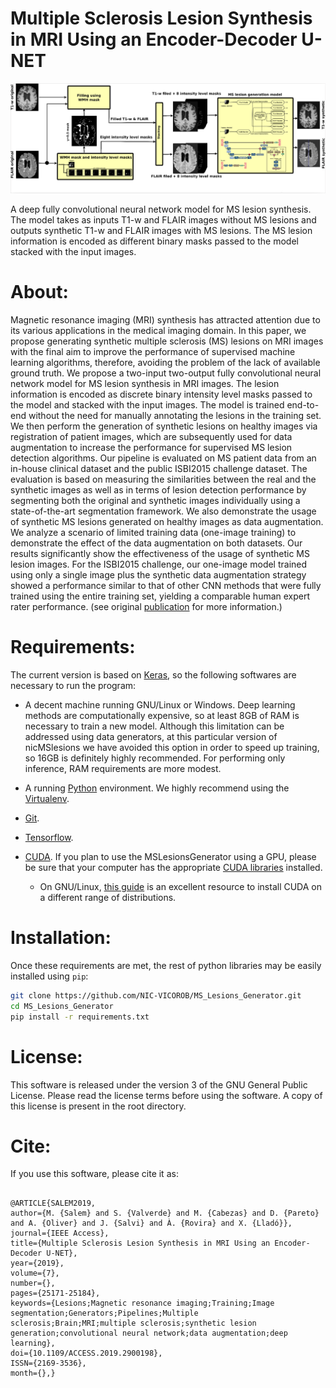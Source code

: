 # Multiple Sclerosis Lesion Synthesis in MRI Using an Encoder-Decoder U-NET

![See method](./media/GA.png)

A deep fully convolutional neural network model for MS lesion synthesis. The model takes as inputs T1-w and FLAIR images without MS lesions and outputs synthetic T1-w and FLAIR images with MS lesions. The MS lesion information is encoded as different binary masks passed to the model stacked with the input images. 


# About:

Magnetic resonance imaging (MRI) synthesis has attracted attention due to its various applications in the medical imaging domain. In this paper, we propose generating synthetic multiple sclerosis (MS) lesions on MRI images with the final aim to improve the performance of supervised machine learning algorithms, therefore, avoiding the problem of the lack of available ground truth. We propose a two-input two-output fully convolutional neural network model for MS lesion synthesis in MRI images. The lesion information is encoded as discrete binary intensity level masks passed to the model and stacked with the input images. The model is trained end-to-end without the need for manually annotating the lesions in the training set. We then perform the generation of synthetic lesions on healthy images via registration of patient images, which are subsequently used for data augmentation to increase the performance for supervised MS lesion detection algorithms. Our pipeline is evaluated on MS patient data from an in-house clinical dataset and the public ISBI2015 challenge dataset. The evaluation is based on measuring the similarities between the real and the synthetic images as well as in terms of lesion detection performance by segmenting both the original and synthetic images individually using a state-of-the-art segmentation framework. We also demonstrate the usage of synthetic MS lesions generated on healthy images as data augmentation. We analyze a scenario of limited training data (one-image training) to demonstrate the effect of the data augmentation on both datasets. Our results significantly show the effectiveness of the usage of synthetic MS lesion images. For the ISBI2015 challenge, our one-image model trained using only a single image plus the synthetic data augmentation strategy showed a performance similar to that of other CNN methods that were fully trained using the entire training set, yielding a comparable human expert rater performance.
(see original [publication](https://ieeexplore.ieee.org/document/8645628) for more information.)


# Requirements:

  The current version is based on [Keras](https://keras.io), so the
  following softwares are necessary to run the program:

* A decent machine running GNU/Linux or Windows. Deep learning methods
  are computationally expensive, so at least 8GB of RAM is necessary
  to train a new model. Although this limitation can be addressed
  using data generators, at this particular version of nicMSlesions we
  have avoided this option in order to speed up training, so 16GB is
  definitely highly recommended. For performing only inference, RAM
  requirements are more modest.

* A running [Python](https://www.python.org) environment. We highly recommend using the [Virtualenv](https://virtualenv.pypa.io/en/latest/).

* [Git](https://git-scm.com/downloads).

* [Tensorflow](https://www.tensorflow.org/ "Tensorflow").

* [CUDA](https://developer.nvidia.com/cuda-zone). If you plan to use the MSLesionsGenerator using a GPU, please be sure that your computer has the appropriate [CUDA libraries](https://developer.nvidia.com/cuda-zone) installed.

	* On GNU/Linux, [this guide](http://docs.nvidia.com/cuda/cuda-installation-guide-linux/#axzz4WNL7OgLr) is an excellent resource to install CUDA on a different range of distributions.


# Installation:

Once these requirements are met, the rest of python libraries may be easily installed using ```pip```:

```bash
git clone https://github.com/NIC-VICOROB/MS_Lesions_Generator.git
cd MS_Lesions_Generator
pip install -r requirements.txt
```

# License:

This software is released under the version 3 of the GNU General Public License. Please read the license terms before using the software. A copy of this license is present in the root directory.

# Cite:

If you use this software, please cite it as:

```

@ARTICLE{SALEM2019, 
author={M. {Salem} and S. {Valverde} and M. {Cabezas} and D. {Pareto} and A. {Oliver} and J. {Salvi} and À. {Rovira} and X. {Lladó}}, 
journal={IEEE Access}, 
title={Multiple Sclerosis Lesion Synthesis in MRI Using an Encoder-Decoder U-NET}, 
year={2019}, 
volume={7}, 
number={}, 
pages={25171-25184}, 
keywords={Lesions;Magnetic resonance imaging;Training;Image segmentation;Generators;Pipelines;Multiple sclerosis;Brain;MRI;multiple sclerosis;synthetic lesion generation;convolutional neural network;data augmentation;deep learning}, 
doi={10.1109/ACCESS.2019.2900198}, 
ISSN={2169-3536}, 
month={},}

```

